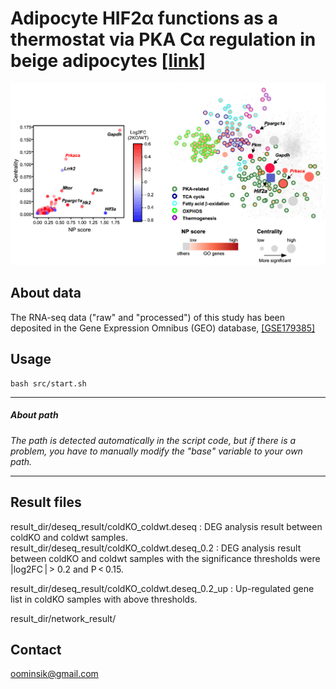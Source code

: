 # Adipocyte HIF2α functions as a thermostat via PKA Cα regulation in beige adipocytes [[link]](https://www.nature.com/articles/s41467-022-30925-0)
<p align="center">
  <img src="sample_plot.png"/>
</p>


## About data

The RNA-seq data ("raw" and "processed") of this study has been deposited in the Gene Expression Omnibus (GEO) database, [[GSE179385]](https://www.ncbi.nlm.nih.gov/geo/query/acc.cgi?acc=GSE179385)

## Usage
```
bash src/start.sh
```
---

##### *About path*
*The path is detected automatically in the script code, but if there is a problem, you have to manually modify the "base" variable to your own path.*

---

## Result files

result_dir/deseq_result/coldKO_coldwt.deseq : DEG analysis result between coldKO and coldwt samples.
result_dir/deseq_result/coldKO_coldwt.deseq_0.2 : DEG analysis result between coldKO and coldwt samples with the significance thresholds were |log2FC | > 0.2 and P < 0.15.

result_dir/deseq_result/coldKO_coldwt.deseq_0.2_up : Up-regulated gene list in coldKO samples with above thresholds.

result_dir/network_result/

## Contact
oominsik@gmail.com
